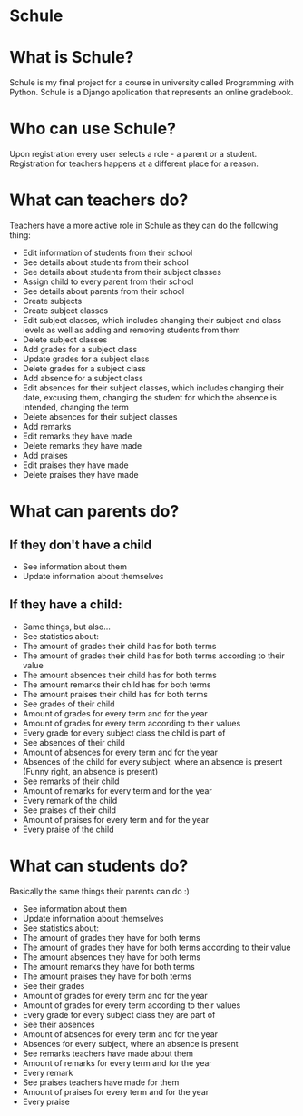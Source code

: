 # Schule
# What is Schule?
Schule is my final project for a course in university called Programming with Python. Schule is a Django application that represents an online gradebook. 
# Who can use Schule?
Upon registration every user selects a role - a parent or a student. Registration for teachers happens at a different place for a reason.
# What can teachers do?
Teachers have a more active role in Schule as they can do the following thing:
- Edit information of students from their school
- See details about students from their school
- See details about students from their subject classes
- Assign child to every parent from their school
- See details about parents from their school
- Create subjects
- Create subject classes
- Edit subject classes, which includes changing their subject and class levels as well as adding and removing students from them
- Delete subject classes
- Add grades for a subject class
- Update grades for a subject class
- Delete grades for a subject class
- Add absence for a subject class
- Edit absences for their subject classes, which includes changing their date, excusing them, changing the student for which the absence is intended, changing the term
- Delete absences for their subject classes
- Add remarks
- Edit remarks they have made
- Delete remarks they have made
- Add praises
- Edit praises they have made
- Delete praises they have made
# What can parents do?
## If they don't have a child
- See information about them
- Update information about themselves
## If they have a child:
- Same things, but also...
- See statistics about:
- The amount of grades their child has for both terms
- The amount of grades their child has for both terms according to their value
- The amount absences their child has for both terms
- The amount remarks their child has for both terms
- The amount praises their child has for both terms
- See grades of their child
- Amount of grades for every term and for the year
- Amount of grades for every term according to their values
- Every grade for every subject class the child is part of
- See absences of their child
- Amount of absences for every term and for the year
- Absences of the child for every subject, where an absence is present (Funny right, an absence is present)
- See remarks of their child
- Amount of remarks for every term and for the year
- Every remark of the child 
- See praises of their child
- Amount of praises for every term and for the year
- Every praise of the child 
# What can students do?
Basically the same things their parents can do :)
- See information about them
- Update information about themselves
- See statistics about:
- The amount of grades they have for both terms
- The amount of grades they have for both terms according to their value
- The amount absences they have for both terms
- The amount remarks they have for both terms
- The amount praises they have for both terms
- See their grades 
- Amount of grades for every term and for the year
- Amount of grades for every term according to their values
- Every grade for every subject class they are part of
- See their absences 
- Amount of absences for every term and for the year
- Absences for every subject, where an absence is present 
- See remarks teachers have made about them
- Amount of remarks for every term and for the year
- Every remark 
- See praises teachers have made for them
- Amount of praises for every term and for the year
- Every praise 
